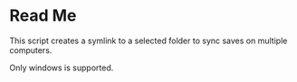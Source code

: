# Read Me

This script creates a symlink to a selected folder to sync saves on multiple computers.

Only windows is supported.
